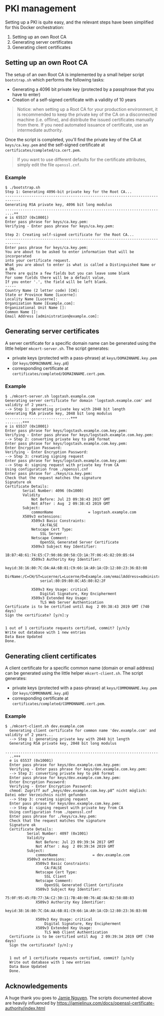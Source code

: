 # PKI management

Setting up a PKI is quite easy, and the relevant steps have been simplified for this Docker orchestration:

1. Setting up an own Root CA
2. Generating server certificates
3. Generating client certificates

## Setting up an own Root CA

The setup of an own Root CA is implemented by a small helper script ```bootstrap.sh``` which performs the following
tasks:

- Generating a 4096 bit private key (protected by a passphrase that you have to enter)
- Creation of a self-signed certificate with a validity of 10 years

> Notice: when setting up a Root CA for your production environment, it is recommended to keep the private key
> of the CA on a disconnected machine (i.e. offline), and distribute the issued certificates manually from there. If
> you need automated issuance of certificate, use an intermediate authority. 

Once the script is completed, you'll find the private key of the CA at ```keys/ca.key.pem``` and the self-signed
certificate at ```certificates/completed/ca.cert.pem```.

> If you want to use different defaults for the certificate attributes, simply edit the file ```openssl.cnf```.

### Example
```
$ ./bootstrap.sh
Step 1: Generating 4096-bit private key for the Root CA...
-----------------------------------------------------------------------------
Generating RSA private key, 4096 bit long modulus
.......................................................................................................................++
....++
e is 65537 (0x10001)
Enter pass phrase for keys/ca.key.pem:
Verifying - Enter pass phrase for keys/ca.key.pem:

Step 2: Creating self-signed certificate for the Root CA...
-----------------------------------------------------------------------------
Enter pass phrase for keys/ca.key.pem:
You are about to be asked to enter information that will be incorporated
into your certificate request.
What you are about to enter is what is called a Distinguished Name or a DN.
There are quite a few fields but you can leave some blank
For some fields there will be a default value,
If you enter '.', the field will be left blank.
-----
Country Name (2 letter code) [CH]:
State or Province Name [Lucerne]:
Locality Name [Lucerne]:
Organization Name [Example.com]:
Organizational Unit Name []:
Common Name []:
Email Address [administration@example.com]:
```

## Generating server certificates

A server certificate for a specific domain name can be generated using the little helper ```mkcert-server.sh```. 
The script generates:

- private keys (protected with a pass-phrase) at ```keys/DOMAINNAME.key.pem``` (or ```keys/DOMAINNAME.key.p8```)
- corresponding certificate at ```certificates/completed/DOMAINNAME.cert.pem```.

### Example
```
$ ./mkcert-server.sh logstash.example.com
Generating server certificate for domain 'logstash.example.com' and validity of 2 years...
--> Step 1: generating private key with 2048 bit length
Generating RSA private key, 2048 bit long modulus
..............................+++
........+++
e is 65537 (0x10001)
Enter pass phrase for keys/logstash.example.com.key.pem:
Verifying - Enter pass phrase for keys/logstash.example.com.key.pem:
--> Step 2: converting private key to pk8 format
Enter pass phrase for keys/logstash.example.com.key.pem:
Enter Encryption Password:
Verifying - Enter Encryption Password:
--> Step 3: creating signing request
Enter pass phrase for keys/logstash.example.com.key.pem:
--> Step 4: signing request with private key from CA
Using configuration from ./openssl.cnf
Enter pass phrase for ./keys/ca.key.pem:
Check that the request matches the signature
Signature ok
Certificate Details:
        Serial Number: 4096 (0x1000)
        Validity
            Not Before: Jul 23 09:38:43 2017 GMT
            Not After : Aug  2 09:38:43 2019 GMT
        Subject:
            commonName                = logstash.example.com
        X509v3 extensions:
            X509v3 Basic Constraints: 
                CA:FALSE
            Netscape Cert Type: 
                SSL Server
            Netscape Comment: 
                OpenSSL Generated Server Certificate
            X509v3 Subject Key Identifier: 
                1B:B7:4B:61:74:E5:C7:90:86:D0:58:CD:1A:7F:06:45:82:D9:B5:64
            X509v3 Authority Key Identifier: 
                keyid:38:16:80:7C:DA:AA:6B:81:C9:66:1A:A9:1A:CD:12:80:23:36:B3:08
                DirName:/C=CH/ST=Lucerne/L=Lucerne/O=Example.com/emailAddress=administration@example.com
                serial:80:D9:80:8C:A5:80:82:2F

            X509v3 Key Usage: critical
                Digital Signature, Key Encipherment
            X509v3 Extended Key Usage: 
                TLS Web Server Authentication
Certificate is to be certified until Aug  2 09:38:43 2019 GMT (740 days)
Sign the certificate? [y/n]:y


1 out of 1 certificate requests certified, commit? [y/n]y
Write out database with 1 new entries
Data Base Updated
Done.
```

## Generating client certificates

A client certificate for a specific common name (domain or email address) can be generated using the little helper 
```mkcert-client.sh```. The script generates:

- private keys (protected with a pass-phrase) at ```keys/COMMONNAME.key.pem``` (or ```keys/COMMONNAME.key.p8```)
- corresponding certificate at ```certificates/completed/COMMONNAME.cert.pem```.

### Example
```
$ ./mkcert-client.sh dev.example.com
  Generating client certificate for common name 'dev.example.com' and validity of 2 years...
  --> Step 1: generating private key with 2048 bit length
  Generating RSA private key, 2048 bit long modulus
  .........................................................................+++
  ..+++
  e is 65537 (0x10001)
  Enter pass phrase for keys/dev.example.com.key.pem:
  Verifying - Enter pass phrase for keys/dev.example.com.key.pem:
  --> Step 2: converting private key to pk8 format
  Enter pass phrase for keys/dev.example.com.key.pem:
  Enter Encryption Password:
  Verifying - Enter Encryption Password:
  chmod: Zugriff auf „keys/dev.example.com.key.p8“ nicht möglich: Datei oder Verzeichnis nicht gefunden
  --> Step 3: creating signing request
  Enter pass phrase for keys/dev.example.com.key.pem:
  --> Step 4: signing request with private key from CA
  Using configuration from ./openssl.cnf
  Enter pass phrase for ./keys/ca.key.pem:
  Check that the request matches the signature
  Signature ok
  Certificate Details:
          Serial Number: 4097 (0x1001)
          Validity
              Not Before: Jul 23 09:39:34 2017 GMT
              Not After : Aug  2 09:39:34 2019 GMT
          Subject:
              commonName                = dev.example.com
          X509v3 extensions:
              X509v3 Basic Constraints: 
                  CA:FALSE
              Netscape Cert Type: 
                  SSL Client
              Netscape Comment: 
                  OpenSSL Generated Client Certificate
              X509v3 Subject Key Identifier: 
                  75:0F:95:45:FB:77:3A:C2:30:11:7B:48:00:76:AE:8A:B2:58:8B:83
              X509v3 Authority Key Identifier: 
                  keyid:38:16:80:7C:DA:AA:6B:81:C9:66:1A:A9:1A:CD:12:80:23:36:B3:08
  
              X509v3 Key Usage: critical
                  Digital Signature, Key Encipherment
              X509v3 Extended Key Usage: 
                  TLS Web Client Authentication
  Certificate is to be certified until Aug  2 09:39:34 2019 GMT (740 days)
  Sign the certificate? [y/n]:y
  
  
  1 out of 1 certificate requests certified, commit? [y/n]y
  Write out database with 1 new entries
  Data Base Updated
  Done.
```

## Acknowledgements

A huge thank you goes to [Jamie Nguyen](https://jamielinux.com/). The scripts documented above are heavily influenced 
by https://jamielinux.com/docs/openssl-certificate-authority/index.html